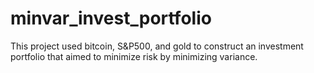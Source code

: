 # minvar_invest_portfolio
This project used bitcoin, S&amp;P500, and gold to construct an investment portfolio that aimed to minimize risk by minimizing variance. 
